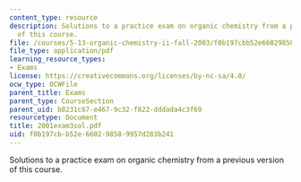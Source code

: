 ```yaml
---
content_type: resource
description: Solutions to a practice exam on organic chemistry from a previous version
  of this course.
file: /courses/5-13-organic-chemistry-ii-fall-2003/f0b197cbb52e660298589957d283b241_2001exam3sol.pdf
file_type: application/pdf
learning_resource_types:
- Exams
license: https://creativecommons.org/licenses/by-nc-sa/4.0/
ocw_type: OCWFile
parent_title: Exams
parent_type: CourseSection
parent_uid: b8231c67-e467-9c32-f822-dddada4c3f69
resourcetype: Document
title: 2001exam3sol.pdf
uid: f0b197cb-b52e-6602-9858-9957d283b241
---
```

Solutions to a practice exam on organic chemistry from a previous version of this course.